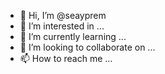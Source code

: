 - 👋 Hi, I’m @seayprem
- 👀 I’m interested in ...
- 🌱 I’m currently learning ...
- 💞️ I’m looking to collaborate on ...
- 📫 How to reach me ...

<!---
seayprem/seayprem is a ✨ special ✨ repository because its `README.md` (this file) appears on your GitHub profile.
You can click the Preview link to take a look at your changes.
--->

